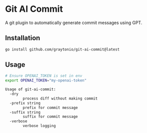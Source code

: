 # Git AI Commit

A git plugin to automatically generate commit messages using GPT.

## Installation

```bash
go install github.com/graytonio/git-ai-commit@latest
```

## Usage

```bash
# Ensure OPENAI_TOKEN is set in env
export OPENAI_TOKEN="my-openai-token"

Usage of git-ai-commit:
  -dry
        process diff without making commit
  -prefix string
        prefix for commit message
  -suffix string
        suffix for commit message
  -verbose
        verbose logging
```
